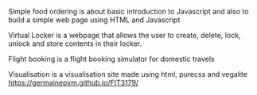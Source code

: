 Simple food ordering is about basic introduction to Javascript and also to build a simple web page using HTML and Javascript

Virtual Locker is a webpage that allows the user to create, delete, lock, unlock and store contents in their locker.

Flight booking is a flight booking simulator for domestic travels 

Visualisation is a visualisation site made using html, purecss and vegalite
https://germainepym.github.io/FIT3179/